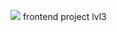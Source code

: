 ![](https://github.com/actions/H9ko/frontend-project-lvl3/workflows/Node%20CIbadge.svg)
frontend project lvl3